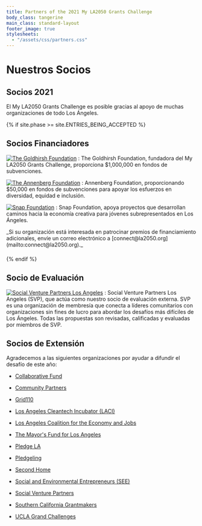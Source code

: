 ```yaml
---
title: Partners of the 2021 My LA2050 Grants Challenge
body_class: tangerine
main_class: standard-layout
footer_image: true
stylesheets:
  - "/assets/css/partners.css"
---
```


# Nuestros Socios

## Socios 2021

El My LA2050 Grants Challenge es posible gracias al apoyo de muchas organizaciones de todo Los Ángeles.

{% if site.phase >= site.ENTRIES_BEING_ACCEPTED %}

## Socios Financiadores

[![The Goldhirsh Foundation](/assets/images/partners/goldhirsh-foundation.png)](https://goldhirshfoundation.org)
: The Goldhirsh Foundation, fundadora del My LA2050 Grants Challenge, proporciona $1,000,000 en fondos de subvenciones.

[![The Annenberg Foundation](/assets/images/partners/annenberg-foundation.png)](https://annenberg.org)
: Annenberg Foundation, proporcionando $50,000 en fondos de subvenciones para apoyar los esfuerzos en diversidad, equidad e inclusión.

[![Snap Foundation](/assets/images/partners/snap-foundation.png)](https://snapfoundation.org)
: Snap Foundation, apoya proyectos que desarrollan caminos hacia la economía creativa para jóvenes subrepresentados en Los Ángeles.

<p style="margin-bottom: 1.5em" markdown="1">
_Si su organización está interesada en patrocinar premios de financiamiento adicionales, envíe un correo electrónico a [connect@la2050.org](mailto:connect@la2050.org)._
</p>

{% endif %}

## Socio de Evaluación

[![Social Venture Partners Los Angeles](/assets/images/partners/social-venture-partners.jpg)](https://www.svpla.org/)
: Social Venture Partners Los Angeles (SVP), que actúa como nuestro socio de evaluación externa. SVP es una organización de membresía que conecta a líderes comunitarios con organizaciones sin fines de lucro para abordar los desafíos más difíciles de Los Ángeles. Todas las propuestas son revisadas, calificadas y evaluadas por miembros de SVP.

## Socios de Extensión

Agradecemos a las siguientes organizaciones por ayudar a difundir el desafío de este año:

* [Collaborative Fund](https://www.collaborativefund.com/)

* [Community Partners](https://communitypartners.org/)

* [Grid110](https://www.grid110.org/)

* [Los Angeles Cleantech Incubator (LACI)](https://laincubator.org/)

* [Los Angeles Coalition for the Economy and Jobs](https://www.thelacoalition.com/)

* [The Mayor's Fund for Los Angeles](https://mayorsfundla.org/)

* [Pledge LA](https://pledgela.org/)

* [Pledgeling](https://www.pledgeling.com/)

* [Second Home](https://secondhome.io/location/hollywood/?utm_medium=partner_email&utm_source=referral&utm_campaign=la2050)

* [Social and Environmental Entrepreneurs (SEE)](http://saveourplanet.org/)

* [Social Venture Partners](https://svpla.org/)

* [Southern California Grantmakers](https://www.socalgrantmakers.org/)

* [UCLA Grand Challenges](https://grandchallenges.ucla.edu/)
